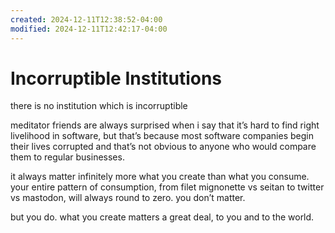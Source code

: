 ```yaml
---
created: 2024-12-11T12:38:52-04:00
modified: 2024-12-11T12:42:17-04:00
---
```


# Incorruptible Institutions

there is no institution which is incorruptible 

meditator friends are always surprised when i say that it’s hard to find right livelihood in software, but that’s because most software companies begin their lives corrupted and that’s not obvious to anyone who would compare them to regular businesses. 

it always matter infinitely more what you create than what you consume. your entire pattern of consumption, from filet mignonette vs seitan to twitter vs mastodon, will always round to zero. you don’t matter. 

but you do. what you create matters a great deal, to you and to the world.
